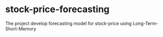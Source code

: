 # stock-price-forecasting
The project develop forecasting model for stock-price using Long-Term-Short-Memory
